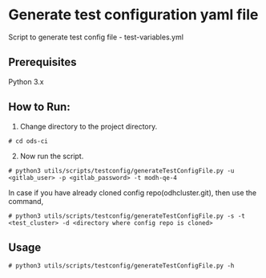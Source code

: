 # Generate test configuration yaml file
Script to generate test config file - test-variables.yml

## Prerequisites
Python 3.x

## How to Run:
1. Change directory to the project directory.

```
# cd ods-ci
```

2. Now run the script.

```
# python3 utils/scripts/testconfig/generateTestConfigFile.py -u <gitlab_user> -p <gitlab_password> -t modh-qe-4
```

In case if you have already cloned config repo(odhcluster.git), then use the command,

```
# python3 utils/scripts/testconfig/generateTestConfigFile.py -s -t <test_cluster> -d <directory where config repo is cloned>
```

## Usage

```
# python3 utils/scripts/testconfig/generateTestConfigFile.py -h
